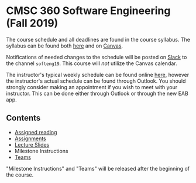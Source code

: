 # CMSC 360 Software Engineering (Fall 2019)

The course schedule and all deadlines are found in the course syllabus.  The syllabus can be found both [here](syllabus/softeng-syl-F19.pdf) and on [Canvas](https://bvu.instructure.com/).

Notifications of needed changes to the schedule will be posted on [Slack](https://bvcompsci.slack.com/) to the channel `softeng19`.  This course will *not* utilize the Canvas calendar.

The instructor's typical weekly schedule can be found online [here](https://jbshep.github.io/schedule/), however the instructor's actual schedule can be found through Outlook.  You should strongly consider making an appointment if you wish to meet with your instructor.  This can be done either through Outlook or through the new EAB app.

## Contents

* [Assigned reading](reading/index.md)
* [Assignments](asgn/index.md)
* [Lecture Slides](lect/index.md)
* Milestone Instructions
* [Teams](teams.md)

"Milestone Instructions" and "Teams" will be released after the beginning of the course.
